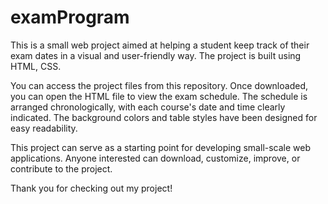 # examProgram
This is a small web project aimed at helping a student keep track of their exam dates in a visual and user-friendly way. The project is built using HTML, CSS.

You can access the project files from this repository. Once downloaded, you can open the HTML file to view the exam schedule. The schedule is arranged chronologically, with each course's date and time clearly indicated. The background colors and table styles have been designed for easy readability.

This project can serve as a starting point for developing small-scale web applications. Anyone interested can download, customize, improve, or contribute to the project.

Thank you for checking out my project!

